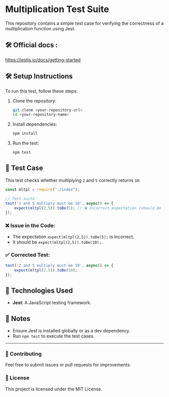 # Multiplication Test Suite

This repository contains a simple test case for verifying the correctness of a multiplication function using Jest.


## 🛠️ Official docs :
https://jestjs.io/docs/getting-started
 
## 🛠️ Setup Instructions

To run this test, follow these steps:

1. Clone the repository:
   ```sh
   git clone <your-repository-url>
   cd <your-repository-name>
   ```

2. Install dependencies:
   ```sh
   npm install
   ```

3. Run the test:
   ```sh
   npm test
   ```

## 📜 Test Case

This test checks whether multiplying `2` and `5` correctly returns `10`:

```javascript
const mltpl = require("./index");

// Test suite
test('2 and 5 multiply must be 10', async() => { 
    expect(mltpl(2,5)).toBe(5); // ❌ Incorrect expectation (should be 10)
});
```

### ❌ Issue in the Code:
- The expectation `expect(mltpl(2,5)).toBe(5);` is incorrect.
- It should be `expect(mltpl(2,5)).toBe(10);`.

### ✅ Corrected Test:
```javascript
test('2 and 5 multiply must be 10', async() => { 
    expect(mltpl(2,5)).toBe(10); 
});
```

## 🚀 Technologies Used
- **Jest**: A JavaScript testing framework.

## 📌 Notes
- Ensure Jest is installed globally or as a dev dependency.
- Run `npm test` to execute the test cases.

---

### 🔗 Contributing
Feel free to submit issues or pull requests for improvements.

### 📜 License
This project is licensed under the MIT License.
